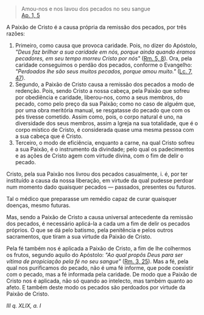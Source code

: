 
> Amou-nos e nos lavou dos pecados no seu sangue  
[Ap. 1, 5](https://vulgata.online/bible/Ap.1?ed=MS&vfn=MS.Ap.1.5:vs)

A Paixão de Cristo é a causa própria da remissão dos pecados, por três razões:

1. Primeiro, como causa que provoca caridade. Pois, no dizer do Apóstolo, *"Deus faz brilhar a sua caridade em nós, porque ainda quando éramos pecadores, em seu tempo morreu Cristo por nós"* ([Rm. 5, 8](https://vulgata.online/bible/Rm.5?ed=MS&vfn=MS.Rm.5.8:vs)). Ora, pela caridade conseguimos o perdão dos pecados, conforme o Evangelho: *"Perdoados lhe são seus muitos pecados, porque amou muito."* ([Lc. 7, 47](https://vulgata.online/bible/Lc.7?ed=MS&vfn=MS.Lc.7.47:vs)).
2. Segundo, a Paixão de Cristo causa a remissão dos pecados a modo de redenção. Pois, sendo Cristo a nossa cabeça, pela Paixão que sofreu por obediência e caridade, liberou-nos, como a seus membros, do pecado, como pelo preço da sua Paixão; como no caso de alguém que, por uma obra meritória manual, se resgatasse do pecado que com os pés tivesse cometido. Assim como, pois, o corpo natural é uno, na diversidade dos seus membros, assim a Igreja na sua totalidade, que é o corpo místico de Cristo, é considerada quase uma mesma pessoa com a sua cabeça que é Cristo.
3. Terceiro, o modo de eficiência, enquanto a carne, na qual Cristo sofreu a sua Paixão, é o instrumento da divindade; pelo qual os padecimentos e as ações de Cristo agem com virtude divina, com o fim de delir o pecado.

Cristo, pela sua Paixão nos livrou dos pecados casualmente, i. é, por ter instituído a causa da nossa liberação, em virtude da qual pudesse perdoar num momento dado quaisquer pecados — passados, presentes ou futuros.

Tal o médico que preparasse um remédio capaz de curar quaisquer doenças, mesmo futuras.

Mas, sendo a Paixão de Cristo a causa universal antecedente da remissão dos pecados, é necessário aplicá-la a cada um a fim de delir os pecados próprios. O que se dá pelo batismo, pela penitência e pelos outros sacramentos, que tiram a sua virtude da Paixão de Cristo.

Pela fé também nos é aplicada a Paixão de Cristo, a fim de lhe colhermos os frutos, segundo aquilo do Apóstolo: *"Ao qual propôs Deus para ser vítima de propiciação pela fé no seu sangue"* ([Rm. 3, 25](https://vulgata.online/bible/Rm.3?ed=MS&vfn=MS.Rm.3.25:vs)). Mas a fé, pela qual nos purificamos do pecado, não é uma fé informe, que pode coexistir com o pecado, mas a fé informada pela caridade. De modo que a Paixão de Cristo nos é aplicada, não só quando ao intelecto, mas também quanto ao afeto. E também deste modo os pecados são perdoados por virtude da Paixão de Cristo.

*III q. XLIX, a. I*

